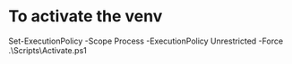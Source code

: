 
# To activate the venv
Set-ExecutionPolicy -Scope Process -ExecutionPolicy Unrestricted -Force
.\Scripts\Activate.ps1
